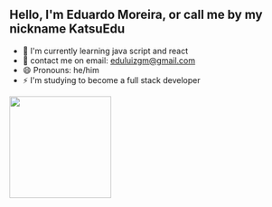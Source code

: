 ## Hello, I'm Eduardo Moreira, or call me by my nickname KatsuEdu

- 🌱 I'm currently learning java script and react
- 💬 contact me on email: eduluizgm@gmail.com
- 😄 Pronouns: he/him
- ⚡ I'm studying to become a full stack developer

<div>
  <a href="https://github.com/edumoreiradev">
    <img height="180em" src="https://github-readme-stats.vercel.app/api?username=edumoreiradev&show_icons=true&theme=dracula&include_all_comits=true&count_private=true"/>
